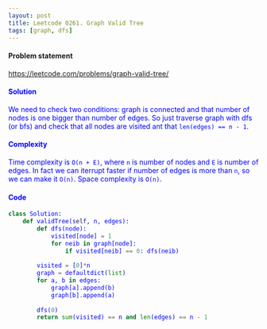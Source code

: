 ```yaml
---
layout: post
title: Leetcode 0261. Graph Valid Tree
tags: [graph, dfs]
---
```


#### Problem statement

<a href="https://leetcode.com/problems/graph-valid-tree/"> <font color = blue>https://leetcode.com/problems/graph-valid-tree/

#### Solution
We need to check two conditions: graph is connected and that number of nodes is one bigger than number of edges. So just traverse graph with dfs (or bfs) and check that all nodes are visited ant that `len(edges) == n - 1`.

#### Complexity
Time complexity is `O(n + E)`, where `n` is number of nodes and `E` is number of edges. In fact we can iterrupt faster if number of edges is more than `n`, so we can make it `O(n)`. Space complexity is `O(n)`.

#### Code
```python
class Solution:
    def validTree(self, n, edges):
        def dfs(node):
            visited[node] = 1
            for neib in graph[node]:
                if visited[neib] == 0: dfs(neib)
        
        visited = [0]*n
        graph = defaultdict(list)
        for a, b in edges:
            graph[a].append(b)
            graph[b].append(a)
        
        dfs(0)          
        return sum(visited) == n and len(edges) == n - 1 
```
